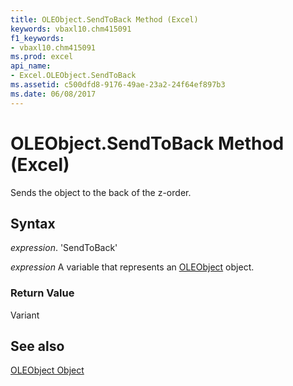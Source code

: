 ```yaml
---
title: OLEObject.SendToBack Method (Excel)
keywords: vbaxl10.chm415091
f1_keywords:
- vbaxl10.chm415091
ms.prod: excel
api_name:
- Excel.OLEObject.SendToBack
ms.assetid: c500dfd8-9176-49ae-23a2-24f64ef897b3
ms.date: 06/08/2017
---
```



# OLEObject.SendToBack Method (Excel)

Sends the object to the back of the z-order.


## Syntax

 _expression_. 'SendToBack'

 _expression_ A variable that represents an [OLEObject](./Excel.OLEObject.md) object.


### Return Value

Variant


## See also


[OLEObject Object](Excel.OLEObject.md)


